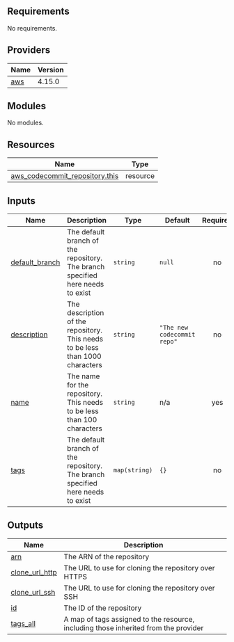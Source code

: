 ## Requirements

No requirements.

## Providers

| Name | Version |
|------|---------|
| <a name="provider_aws"></a> [aws](#provider\_aws) | 4.15.0 |

## Modules

No modules.

## Resources

| Name | Type |
|------|------|
| [aws_codecommit_repository.this](https://registry.terraform.io/providers/hashicorp/aws/latest/docs/resources/codecommit_repository) | resource |

## Inputs

| Name | Description | Type | Default | Required |
|------|-------------|------|---------|:--------:|
| <a name="input_default_branch"></a> [default\_branch](#input\_default\_branch) | The default branch of the repository. The branch specified here needs to exist | `string` | `null` | no |
| <a name="input_description"></a> [description](#input\_description) | The description of the repository. This needs to be less than 1000 characters | `string` | `"The new codecommit repo"` | no |
| <a name="input_name"></a> [name](#input\_name) | The name for the repository. This needs to be less than 100 characters | `string` | n/a | yes |
| <a name="input_tags"></a> [tags](#input\_tags) | The default branch of the repository. The branch specified here needs to exist | `map(string)` | `{}` | no |

## Outputs

| Name | Description |
|------|-------------|
| <a name="output_arn"></a> [arn](#output\_arn) | The ARN of the repository |
| <a name="output_clone_url_http"></a> [clone\_url\_http](#output\_clone\_url\_http) | The URL to use for cloning the repository over HTTPS |
| <a name="output_clone_url_ssh"></a> [clone\_url\_ssh](#output\_clone\_url\_ssh) | The URL to use for cloning the repository over SSH |
| <a name="output_id"></a> [id](#output\_id) | The ID of the repository |
| <a name="output_tags_all"></a> [tags\_all](#output\_tags\_all) | A map of tags assigned to the resource, including those inherited from the provider |
